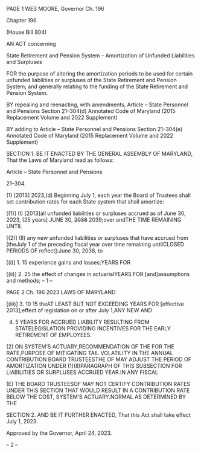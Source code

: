 PAGE 1
WES MOORE, Governor Ch. 196

Chapter 196

(House Bill 804)

AN ACT concerning

State Retirement and Pension System – Amortization of Unfunded Liabilities
and Surpluses

FOR the purpose of altering the amortization periods to be used for certain unfunded
liabilities or surpluses of the State Retirement and Pension System; and generally
relating to the funding of the State Retirement and Pension System.

BY repealing and reenacting, with amendments,
Article – State Personnel and Pensions
Section 21–304(d)
Annotated Code of Maryland
(2015 Replacement Volume and 2022 Supplement)

BY adding to
Article – State Personnel and Pensions
Section 21–304(e)
Annotated Code of Maryland
(2015 Replacement Volume and 2022 Supplement)

SECTION 1. BE IT ENACTED BY THE GENERAL ASSEMBLY OF MARYLAND,
That the Laws of Maryland read as follows:

Article – State Personnel and Pensions

21–304.

(1) [2013] 2023,(d) Beginning July 1, each year the Board of Trustees shall
set contribution rates for each State system that shall amortize:

[(1)] (I) [2013]all unfunded liabilities or surpluses accrued as of June 30,
2023, [25 years] JUNE 30, ~~2038~~ 2039;over andTHE TIME REMAINING UNTIL

[(2)] (II) any new unfunded liabilities or surpluses that have accrued from
[theJuly 1 of the preceding fiscal year over time remaining untilCLOSED PERIODS OF
reflect]:June 30, 2038, to

[(i)] 1. 15 experience gains and losses;YEARS FOR

[(ii)] 2. 25 the effect of changes in actuarialYEARS FOR
[and]assumptions and methods;
– 1 –

PAGE 2
Ch. 196 2023 LAWS OF MARYLAND

[(iii)] 3. 10 15 theAT LEAST BUT NOT EXCEEDING YEARS FOR
[effective 2013];effect of legislation on or after July 1,ANY NEW AND

4. 5 YEARS FOR ACCRUED LIABILITY RESULTING FROM
STATELEGISLATION PROVIDING INCENTIVES FOR THE EARLY RETIREMENT OF
EMPLOYEES.

(2) ON SYSTEM’S ACTUARY,RECOMMENDATION OF THE FOR THE
RATE,PURPOSE OF MITIGATING TAIL VOLATILITY IN THE ANNUAL CONTRIBUTION
BOARD TRUSTEESTHE OF MAY ADJUST THE PERIOD OF AMORTIZATION UNDER
(1)(II)PARAGRAPH OF THIS SUBSECTION FOR LIABILITIES OR SURPLUSES ACCRUED
YEAR.IN ANY FISCAL

(E) THE BOARD TRUSTEESOF MAY NOT CERTIFY CONTRIBUTION RATES
UNDER THIS SECTION THAT WOULD RESULT IN A CONTRIBUTION RATE BELOW THE
COST, SYSTEM’S ACTUARY.NORMAL AS DETERMINED BY THE

SECTION 2. AND BE IT FURTHER ENACTED, That this Act shall take effect July
1, 2023.

Approved by the Governor, April 24, 2023.

– 2 –